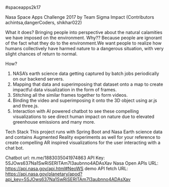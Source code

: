 #spaceapps2k17

Nasa Space Apps Challenge 2017 by Team Sigma Impact (Contributors achintsa,dangerCoders, shikhar022)

What it does? Bringing people into perspective about the natural calamities we have imposed on the environment.
Why?? Because people are ignorant of the fact what they do to the environment.We want people to realize how humans collectively have harmed nature to a dangerous situation, with very slight chances of return to normal.

How?
1. NASA’s earth science data getting captured by batch jobs periodically on our backend servers.
2. Mapping that data and superimposing that dataset onto a map to create impactful data visualization in the form of frames.
3. Stitching  all the similar frames together to form videos.
4. Binding the video and superimposing it onto the 3D object using ar.js and three.js.
5. Interaction with AI powered chatbot to see these compelling  visualizations to see direct human impact on nature due to elevated greenhouse emissions and many more.

Tech Stack
This project runs with Spring Boot and Nasa Earth science data and contains Augmented Reality experiments as well
for your reference to create compelling AR inspired visualizations for the user interacting with a chat bot.

Chatbot url: m.me/1883035041974863
API Key: 5SJOws637Na1SwRiSERITAm7I3aubnno4ADAsXav
Nasa Open APIs URL: https://api.nasa.gov/api.html#NeoWS
demo API fetch URL: https://api.nasa.gov/planetary/apod?api_key=5SJOws637Na1SwRiSERITAm7I3aubnno4ADAsXav





